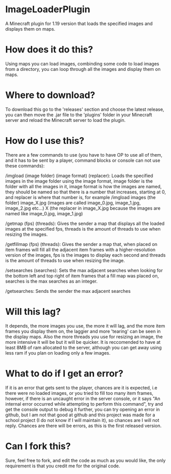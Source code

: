 # ImageLoaderPlugin
A Minecraft plugin for 1.19 version that loads the specified images and displays them on maps.
# How does it do this?
Using maps you can load images, combinding some code to load images from a directory, you can loop through all the images and display them on maps.
# Where to download?
To download this go to the 'releases' section and choose the latest release, you can then move the .jar file to the 'plugins' folder in your Minecraft server and reload the Minecraft server to load the plugin.
# How do I use this?
There are a few commands to use (you have to have OP to use all of them, and it has to be sent by a player, command blocks or console can not use these commands):

/imgload (image folder) (image format) (replacer): Loads the specified images in the image folder using the image format, image folder is the folder with all the images in it, image format is how the images are named, they should be named so that there is a number that increases, starting at 0, and replacer is where that number is, for example /imgload images (the folder) image_X.jpg (images are called image_0.jpg, image_1.jpg, image_2.jpg etc...) X (the replacer in image_X.jpg because the images are named like image_0.jpg, image_1.jpg)

/getmap (fps) (threads): Gives the sender a map that displays all the loaded images at the specified fps, threads is the amount of threads to use when resizing the images.

/getfillmap (fps) (threads): Gives the sender a map that, when placed on item frames will fill all the adjacent item frames with a higher-resolution version of the images, fps is the images to display each second and threads is the amount of threads to use when resizing the image.

/setsearches (searches): Sets the max adjacent searches when looking for the bottom left and top right of item frames that a fill map was placed on, searches is the max searches as an integer.

/getsearches: Sends the sender the max adjacent searches

# Will this lag?
It depends, the more images you use, the more it will lag, and the more item frames you display them on, the laggier and more 'tearing' can be seen in the display maps.
Also the more threads you use for resizing an image, the more intensive it will be but it will be quicker.
It is reccomended to have at least 8MB of ram allocated to the server, although you can get away using less ram if you plan on loading only a few images.
# What to do if I get an error?
If it is an error that gets sent to the player, chances are it is expected, i.e there were no loaded images, or you tried to fill too many item frames, however, if there is an uncaught error in the server console, or it says "An internal error occurred while attempting to perform this command", try and get the console output to debug it further, you can try opening an error in github, but I am not that good at github and this project was made for a school project (I do not know if I will maintain it), so chances are I will not reply.
Chances are there will be errors, as this is the first released version.
# Can I fork this?
Sure, feel free to fork, and edit the code as much as you would like, the only requirement is that you credit me for the original code.
